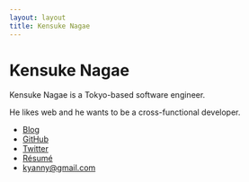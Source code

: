 ```yaml
---
layout: layout
title: Kensuke Nagae
---
```

# Kensuke Nagae

Kensuke Nagae is a Tokyo-based software engineer.

He likes web and he wants to be a cross-functional developer.

* [Blog](http://blog.kyanny.me/)
* [GitHub](https://github.com/kyanny)
* [Twitter](https://twitter.com/kyanny)
* [Résumé](/resume.html)
* <kyanny@gmail.com>
